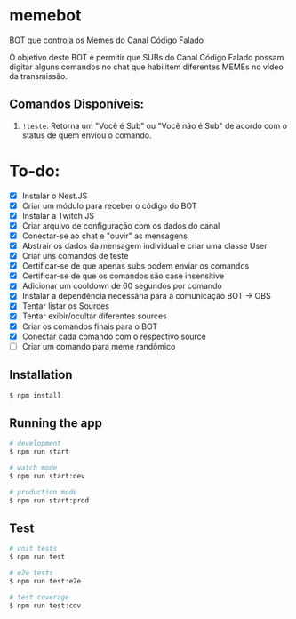 # memebot

BOT que controla os Memes do Canal Código Falado

O objetivo deste BOT é permitir que SUBs do Canal Código Falado possam digitar alguns comandos no chat que habilitem diferentes MEMEs no vídeo da transmissão.

## Comandos Disponíveis:

1. `!teste`: Retorna um "Você é Sub" ou "Você não é Sub" de acordo com o status de quem enviou o comando.

# To-do:

- [x] Instalar o Nest.JS
- [x] Criar um módulo para receber o código do BOT
- [x] Instalar a Twitch JS
- [x] Criar arquivo de configuração com os dados do canal
- [x] Conectar-se ao chat e "ouvir" as mensagens
- [x] Abstrair os dados da mensagem individual e criar uma classe User
- [x] Criar uns comandos de teste
- [x] Certificar-se de que apenas subs podem enviar os comandos
- [x] Certificar-se de que os comandos são case insensitive
- [x] Adicionar um cooldown de 60 segundos por comando
- [x] Instalar a dependência necessária para a comunicação BOT -> OBS
- [x] Tentar listar os Sources
- [x] Tentar exibir/ocultar diferentes sources
- [x] Criar os comandos finais para o BOT
- [x] Conectar cada comando com o respectivo source
- [ ] Criar um comando para meme randômico

## Installation

```bash
$ npm install
```

## Running the app

```bash
# development
$ npm run start

# watch mode
$ npm run start:dev

# production mode
$ npm run start:prod
```

## Test

```bash
# unit tests
$ npm run test

# e2e tests
$ npm run test:e2e

# test coverage
$ npm run test:cov
```
